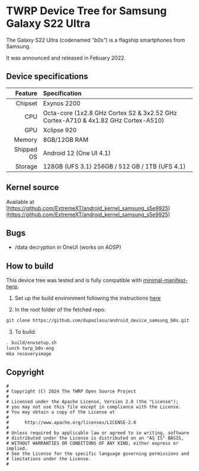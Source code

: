 # TWRP Device Tree for Samsung Galaxy S22 Ultra

The Galaxy S22 Ultra (codenamed _"b0s"_) is a flagship smartphones from Samsung.

It was announced and released in Febuary 2022.

## Device specifications

| Feature                      | Specification                                                                      |
| ---------------------------: | :----------------------------------------------------------------------------------|
| Chipset                      | Exynos 2200                                                                        |
| CPU                          | Octa-core (1x2.8 GHz Cortex S2 & 3x2.52 GHz Cortex-A710 & 4x1.82 GHz Cortex-A510)  |
| GPU                          | Xclipse 920                                                                        |
| Memory                       | 8GB/12GB RAM                                                                       |
| Shipped OS                   | Android 12 (One UI 4.1)                                                            |
| Storage                      | 128GB (UFS 3.1) 256GB / 512 GB / 1TB (UFS 4.1)                                     |

## Kernel source 

Available at [https://github.com/ExtremeXT/android_kernel_samsung_s5e9925](https://github.com/ExtremeXT/android_kernel_samsung_s5e9925)

## Bugs

- /data decryption in OneUI (works on AOSP)

## How to build

This device tree was tested and is fully compatible with [minimal-manifest-twrp](https://github.com/minimal-manifest-twrp/platform_manifest_twrp_aosp).

1. Set up the build environment following the instructions [here](https://github.com/minimal-manifest-twrp/platform_manifest_twrp_aosp/blob/twrp-12.1/README.md#getting-started)

2. In the root folder of the fetched repo:

```bash
git clone https://github.com/dupazlasu/android_device_samsung_b0s.git -b android-12.1
```

3. To build:

```bash
. build/envsetup.sh
lunch twrp_b0s-eng
mka recoveryimage
```

## Copyright

```
#
# Copyright (C) 2024 The TWRP Open Source Project
#
# Licensed under the Apache License, Version 2.0 (the "License");
# you may not use this file except in compliance with the License.
# You may obtain a copy of the License at
#
#      http://www.apache.org/licenses/LICENSE-2.0
#
# Unless required by applicable law or agreed to in writing, software
# distributed under the License is distributed on an "AS IS" BASIS,
# WITHOUT WARRANTIES OR CONDITIONS OF ANY KIND, either express or implied.
# See the License for the specific language governing permissions and
# limitations under the License.
#
```